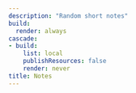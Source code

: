 ```yaml
---
description: "Random short notes"
build:
  render: always
cascade:
- build:
    list: local
    publishResources: false
    render: never
title: Notes
---
```

